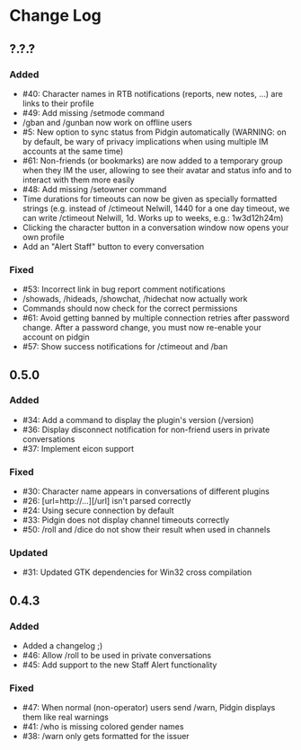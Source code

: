 # Change Log

## ?.?.?
### Added
- #40: Character names in RTB notifications (reports, new notes, ...) are links to their profile
- #49: Add missing /setmode command
- /gban and /gunban now work on offline users
- #5: New option to sync status from Pidgin automatically (WARNING: on by default,  be wary of privacy implications when using multiple IM accounts at the same time)
- #61: Non-friends (or bookmarks) are now added to a temporary group when they IM the user, allowing to see their avatar and status info and to interact with them more easily
- #48: Add missing /setowner command
- Time durations for timeouts can now be given as specially formatted strings (e.g. instead of /ctimeout Nelwill, 1440 for a one day timeout, we can write /ctimeout Nelwill, 1d. Works up to weeks, e.g.: 1w3d12h24m)
- Clicking the character button in a conversation window now opens your own profile
- Add an "Alert Staff" button to every conversation

### Fixed
- #53: Incorrect link in bug report comment notifications
- /showads, /hideads, /showchat, /hidechat now actually work
- Commands should now check for the correct permissions
- #61: Avoid getting banned by multiple connection retries after password change. After a password change, you must now re-enable your account on pidgin
- #57: Show success notifications for /ctimeout and /ban

## 0.5.0
### Added
- #34: Add a command to display the plugin's version (/version)
- #36: Display disconnect notification for non-friend users in private conversations
- #37: Implement eicon support

### Fixed
- #30: Character name appears in conversations of different plugins
- #26: [url=http://...][/url] isn't parsed correctly
- #24: Using secure connection by default
- #33: Pidgin does not display channel timeouts correctly
- #50: /roll and /dice do not show their result when used in channels

### Updated
- #31: Updated GTK dependencies for Win32 cross compilation

## 0.4.3
### Added
- Added a changelog ;)
- #46: Allow /roll to be used in private conversations
- #45: Add support to the new Staff Alert functionality

### Fixed
- #47: When normal (non-operator) users send /warn, Pidgin displays them like real warnings
- #41: /who is missing colored gender names
- #38: /warn only gets formatted for the issuer
